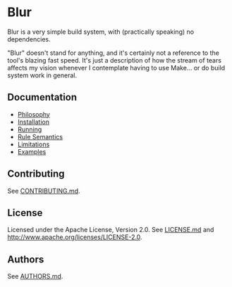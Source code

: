 Blur
====

Blur is a very simple build system, with (practically speaking) no
dependencies.

"Blur" doesn't stand for anything, and it's certainly not a reference to
the tool's blazing fast speed. It's just a description of how
the stream of tears affects my vision whenever I contemplate having
to use Make... or do build system work in general.


Documentation
-------------

* [Philosophy](docs/philosophy.md)
* [Installation](docs/installation.md)
* [Running](docs/running.md)
* [Rule Semantics](docs/rules.md)
* [Limitations](docs/limitations.md)
* [Examples](docs/examples.md)

Contributing
------------

See [CONTRIBUTING.md](CONTRIBUTING.md).

License
-------

Licensed under the Apache License, Version 2.0. See [LICENSE.md](LICENSE.md)
and <http://www.apache.org/licenses/LICENSE-2.0>.

Authors
-------

See [AUTHORS.md](AUTHORS.md).
